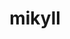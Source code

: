---
title: mikyll
github: https://github.com/mikyll
mode: light
transition: 3s
archetype:
- Code
- Innovative
- Little Bit of Everything
- Badges | Tags | Icons
- Editor’s Choice
---